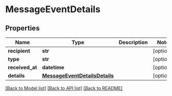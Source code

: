 # MessageEventDetails

## Properties
Name | Type | Description | Notes
------------ | ------------- | ------------- | -------------
**recipient** | **str** |  | [optional] 
**type** | **str** |  | [optional] 
**received_at** | **datetime** |  | [optional] 
**details** | [**MessageEventDetailsDetails**](MessageEventDetailsDetails.md) |  | [optional] 

[[Back to Model list]](../README.md#documentation-for-models) [[Back to API list]](../README.md#documentation-for-api-endpoints) [[Back to README]](../README.md)


